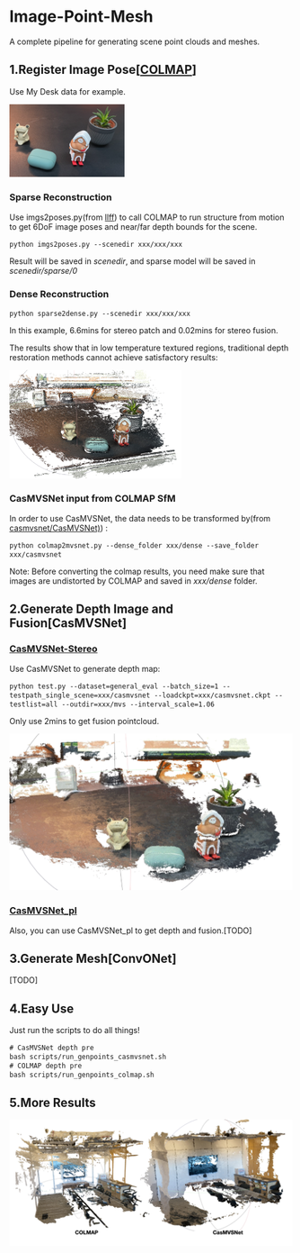 # Image-Point-Mesh

A complete pipeline for generating scene point clouds and meshes.

## 1.Register Image Pose[[COLMAP](https://github.com/colmap/colmap)]

Use My Desk data for example.

<img src="png/desk1.png" alt="image1" style="zoom:20%;" />

### **Sparse Reconstruction**

Use imgs2poses.py(from [llff](https://github.com/Fyusion/LLFF)) to call COLMAP to run structure from motion to get 6DoF image poses and near/far depth bounds for the scene.

```shell
python imgs2poses.py --scenedir xxx/xxx/xxx 
```

Result will be saved in *scenedir*, and sparse model will be saved in *scenedir/sparse/0*

### **Dense Reconstruction**

```shell
python sparse2dense.py --scenedir xxx/xxx/xxx
```

In this example, 6.6mins for stereo patch and 0.02mins for stereo fusion.

The results show that in low temperature textured regions, traditional depth restoration methods cannot achieve satisfactory results:

<img src="png/desk2.png" alt="image2" style="zoom:30%;" />

### **CasMVSNet input from COLMAP SfM**

In order to use CasMVSNet, the data needs to be transformed by(from [casmvsnet/CasMVSNet)](https://github.com/alibaba/cascade-stereo/tree/master/CasMVSNet)) :

```shell
python colmap2mvsnet.py --dense_folder xxx/dense --save_folder xxx/casmvsnet
```

Note: Before converting the colmap results, you need make sure that images are undistorted by COLMAP and saved in *xxx/dense* folder. 

## 2.Generate Depth Image and Fusion[CasMVSNet]

### **[CasMVSNet-Stereo](https://github.com/alibaba/cascade-stereo)**

Use CasMVSNet to generate depth map:

```shell
python test.py --dataset=general_eval --batch_size=1 --testpath_single_scene=xxx/casmvsnet --loadckpt=xxx/casmvsnet.ckpt --testlist=all --outdir=xxx/mvs --interval_scale=1.06
```

Only use 2mins to get fusion pointcloud.

<img src="png/desk3.png" alt="image3" style="zoom:50%;" />

### **[CasMVSNet_pl](https://github.com/kwea123/CasMVSNet_pl)**

Also, you can use CasMVSNet_pl to get depth and fusion.[TODO]

## 3.Generate Mesh[ConvONet]

[TODO]



## 4.Easy Use

Just run the scripts to do all things!

```shell
# CasMVSNet depth pre
bash scripts/run_genpoints_casmvsnet.sh
# COLMAP depth pre
bash scripts/run_genpoints_colmap.sh
```



## 5.More Results

<img src="png/demo4.png" alt="image3" style="zoom:50%;" />

